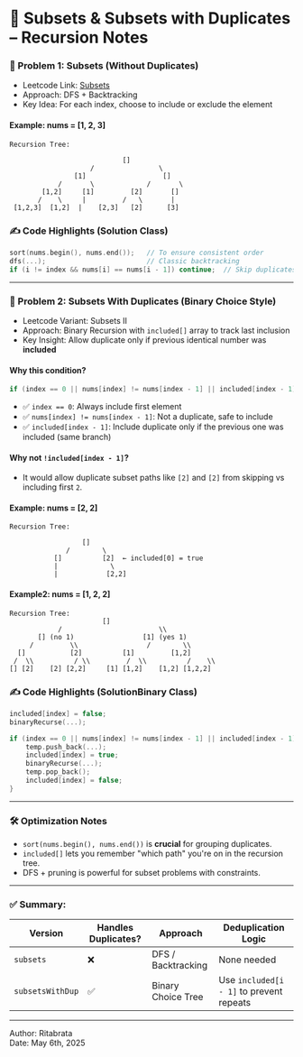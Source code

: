 
# 📘 Subsets & Subsets with Duplicates – Recursion Notes

### 🧠 Problem 1: Subsets (Without Duplicates)
- Leetcode Link: [Subsets](https://leetcode.com/problems/subsets/description/)
- Approach: DFS + Backtracking
- Key Idea: For each index, choose to include or exclude the element

#### Example: nums = [1, 2, 3]
```
Recursion Tree:

                            []
                    /                \
                [1]                   []
            /       \             /       \
        [1,2]     [1]         [2]       []
       /    \     |         /   \       |
 [1,2,3]  [1,2]  |    [2,3]   [2]      [3]
```

### ✍️ Code Highlights (Solution Class)
```cpp
sort(nums.begin(), nums.end());   // To ensure consistent order
dfs(...);                         // Classic backtracking
if (i != index && nums[i] == nums[i - 1]) continue;  // Skip duplicates
```

---

### 🧠 Problem 2: Subsets With Duplicates (Binary Choice Style)
- Leetcode Variant: Subsets II
- Approach: Binary Recursion with `included[]` array to track last inclusion
- Key Insight: Allow duplicate only if previous identical number was **included**

#### Why this condition?
```cpp
if (index == 0 || nums[index] != nums[index - 1] || included[index - 1])
```
- ✅ `index == 0`: Always include first element
- ✅ `nums[index] != nums[index - 1]`: Not a duplicate, safe to include
- ✅ `included[index - 1]`: Include duplicate only if the previous one was included (same branch)

#### Why **not** `!included[index - 1]`?
- It would allow duplicate subset paths like `[2]` and `[2]` from skipping vs including first `2`.

#### Example: nums = [2, 2]
```
Recursion Tree:

                  []
              /        \
           []          [2]  ← included[0] = true
           |             \
           |            [2,2]
```

#### Example2: nums = [1, 2, 2]
```
Recursion Tree:
                       []
            /                        \\
       [] (no 1)                 [1] (yes 1)
     /         \\                 /        \\
  []           [2]          [1]         [1,2]
 /  \\          / \\         /  \\          /    \\
[] [2]    [2] [2,2]     [1] [1,2]    [1,2] [1,2,2]

```

### ✍️ Code Highlights (SolutionBinary Class)
```cpp
included[index] = false;
binaryRecurse(...);

if (index == 0 || nums[index] != nums[index - 1] || included[index - 1]) {
    temp.push_back(...);
    included[index] = true;
    binaryRecurse(...);
    temp.pop_back();
    included[index] = false;
}
```

---

### 🛠️ Optimization Notes
- `sort(nums.begin(), nums.end())` is **crucial** for grouping duplicates.
- `included[]` lets you remember "which path" you're on in the recursion tree.
- DFS + pruning is powerful for subset problems with constraints.

---

### ✅ Summary:
| Version             | Handles Duplicates? | Approach            | Deduplication Logic                     |
|---------------------|---------------------|---------------------|------------------------------------------|
| `subsets`           | ❌                  | DFS / Backtracking  | None needed                              |
| `subsetsWithDup`    | ✅                  | Binary Choice Tree  | Use `included[i - 1]` to prevent repeats |

---

Author: Ritabrata  
Date: May 6th, 2025  